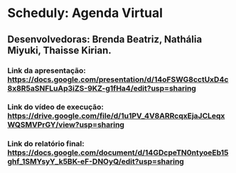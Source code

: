 # Scheduly: Agenda Virtual

## Desenvolvedoras: Brenda Beatriz, Nathália Miyuki, Thaisse Kirian.

### Link da apresentação: https://docs.google.com/presentation/d/14oFSWG8cctUxD4c8x8R5aSNFLuAp3iZS-9KZ-g1fHa4/edit?usp=sharing
### Link do vídeo de execução: https://drive.google.com/file/d/1u1PV_4V8ARRcqxEjaJCLeqxWQSMVPrGY/view?usp=sharing
### Link do relatório final: https://docs.google.com/document/d/14GDcpeTN0ntyoeEb15ghf_1SMYsyY_k5BK-eF-DNOyQ/edit?usp=sharing
